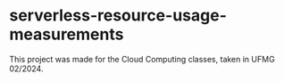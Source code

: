# serverless-resource-usage-measurements
This project was made for the Cloud Computing classes, taken in UFMG 02/2024.
